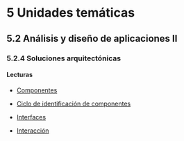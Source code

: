 # 5 Unidades temáticas

## 5.2 Análisis y diseño de aplicaciones II

### 5.2.4 Soluciones arquitectónicas

#### Lecturas

* [Componentes](/4_Conceptos/4_Componente.md)

* [Ciclo de identificación de
  componentes](/2_Tecnicas_y_herramientas/2_2_2_Ciclo_identificacion_componentes.md)

* [Interfaces](/4_Conceptos/4_Interfaz.md)

* [Interacción](/4_Conceptos/4_Interaccion.md)

<!-- TBD. Incluir la parte III de Bass
Virtualización
Computación en la nube y distribuida
Sistemas móviles -->
<!-- Formas de comunicación y workflow -->
